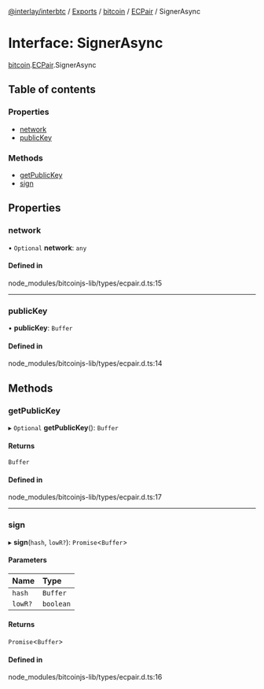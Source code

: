 [@interlay/interbtc](/README.md) / [Exports](/modules.md) / [bitcoin](/modules/bitcoin.md) / [ECPair](/modules/bitcoin.ecpair.md) / SignerAsync

# Interface: SignerAsync

[bitcoin](/modules/bitcoin.md).[ECPair](/modules/bitcoin.ecpair.md).SignerAsync

## Table of contents

### Properties

- [network](/interfaces/bitcoin.ecpair.signerasync.md#network)
- [publicKey](/interfaces/bitcoin.ecpair.signerasync.md#publickey)

### Methods

- [getPublicKey](/interfaces/bitcoin.ecpair.signerasync.md#getpublickey)
- [sign](/interfaces/bitcoin.ecpair.signerasync.md#sign)

## Properties

### network

• `Optional` **network**: `any`

#### Defined in

node_modules/bitcoinjs-lib/types/ecpair.d.ts:15

___

### publicKey

• **publicKey**: `Buffer`

#### Defined in

node_modules/bitcoinjs-lib/types/ecpair.d.ts:14

## Methods

### getPublicKey

▸ `Optional` **getPublicKey**(): `Buffer`

#### Returns

`Buffer`

#### Defined in

node_modules/bitcoinjs-lib/types/ecpair.d.ts:17

___

### sign

▸ **sign**(`hash`, `lowR?`): `Promise`<`Buffer`\>

#### Parameters

| Name | Type |
| :------ | :------ |
| `hash` | `Buffer` |
| `lowR?` | `boolean` |

#### Returns

`Promise`<`Buffer`\>

#### Defined in

node_modules/bitcoinjs-lib/types/ecpair.d.ts:16
